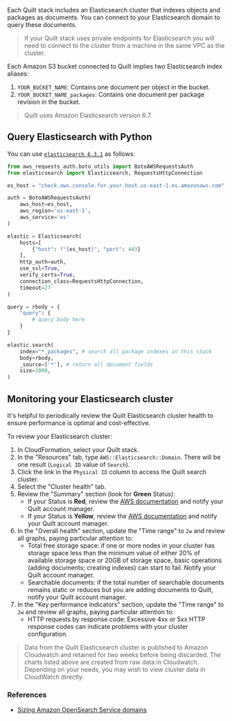 <!-- markdownlint-disable -->

Each Quilt stack includes an Elasticsearch cluster that indexes
objects and packages as documents. You can connect to your Elasticsearch
domain to query these documents.

> If your Quilt stack uses private endpoints for Elasticsearch you will need to
> connect to the cluster from a machine in the same VPC as the cluster.

Each Amazon S3 bucket connected to Quilt implies two Elasticsearch index aliases:
1. `YOUR_BUCKET_NAME`: Contains one document per object in the bucket.
2. `YOUR_BUCKET_NAME_packages`: Contains one document per package revision in the bucket.

> Quilt uses Amazon Elasticsearch version 6.7.

## Query Elasticsearch with Python

You can use [`elasticsearch
6.3.1`](https://elasticsearch-py.readthedocs.io/en/6.3.1/) as
follows:

<!--pytest.mark.skip-->
```python
from aws_requests_auth.boto_utils import BotoAWSRequestsAuth
from elasticsearch import Elasticsearch, RequestsHttpConnection

es_host = "check.aws.console.for.your.host.us-east-1.es.amazonaws.com"

auth = BotoAWSRequestsAuth(
    aws_host=es_host,
    aws_region='us-east-1',
    aws_service='es'
)

elastic = Elasticsearch(
    hosts=[
        {"host": f"{es_host}", "port": 443}
    ],
    http_auth=auth,
    use_ssl=True,
    verify_certs=True,
    connection_class=RequestsHttpConnection,
    timeout=27
)

query = rbody = {
    "query": {
        # query body here
    }
}

elastic.search(
    index="*_packages", # search all package indexes in this stack
    body=rbody,
    _source=['*'], # return all document fields
    size=1000,
)
```

## Monitoring your Elasticsearch cluster

It's helpful to periodically review the Quilt Elasticsearch cluster
health to ensure performance is optimal and cost-effective.

To review your Elasticsearch cluster:

1. In CloudFormation, select your Quilt stack.
1. In the "Resources" tab, type `AWS::Elasticsearch::Domain`. There
will be one result (`Logical ID` value of `Search`).
1. Click the link in the `Physical ID` column to access the Quilt search cluster.
1. Select the "Cluster health" tab.
1. Review the "Summary" section (look for **Green** Status):
   - If your Status is **Red**, review the [AWS
   documentation](https://docs.aws.amazon.com/opensearch-service/latest/developerguide/handling-errors.html#handling-errors-red-cluster-status)
   and notify your Quilt account manager.
   - If your Status is **Yellow**, review the [AWS
   documentation](https://docs.aws.amazon.com/opensearch-service/latest/developerguide/handling-errors.html#handling-errors-yellow-cluster-status)
   and notify your Quilt account manager.
1. In the "Overall health" section, update the "Time range" to `2w`
and review all graphs, paying particular attention to:
    - Total free storage space: if one or more nodes in your cluster
    has storage space less than the minimum value of either 20% of
    available storage space or 20GB of storage space, basic operations
    (adding documents; creating indexes) can start to fail. Notify your
    Quilt account manager.
    - Searchable documents: if the total number of searchable documents
    remains static or reduces but you are adding documents to Quilt,
    notify your Quilt account manager.
1. In the "Key performance indicators" section, update the "Time
range" to `2w` and review all graphs, paying particular attention
to:
    - HTTP requests by response code: Excessive 4xx or 5xx HTTP
    response codes can indicate problems with your cluster
    configuration.

> Data from the Quilt Elasticsearch cluster is published to Amazon
Cloudwatch and retained for two weeks before being discarded. The
charts listed above are created from raw data in Cloudwatch. Depending
on your needs, you may wish to view cluster data in CloudWatch
directly.

### References

- [Sizing Amazon OpenSearch Service
domains](https://docs.aws.amazon.com/opensearch-service/latest/developerguide/sizing-domains.html)

